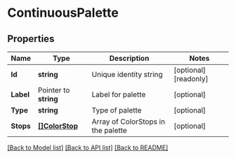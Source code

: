 # ContinuousPalette

## Properties

Name | Type | Description | Notes
------------ | ------------- | ------------- | -------------
**Id** | **string** | Unique identity string | [optional] [readonly] 
**Label** | Pointer to **string** | Label for palette | [optional] 
**Type** | **string** | Type of palette | [optional] 
**Stops** | [**[]ColorStop**](ColorStop.md) | Array of ColorStops in the palette | [optional] 

[[Back to Model list]](../README.md#documentation-for-models) [[Back to API list]](../README.md#documentation-for-api-endpoints) [[Back to README]](../README.md)


